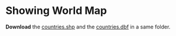 # Showing World Map
**Download** the [countries.shp](https://github.com/microcity/microcity.github.io/raw/main/docs/data/countries.shp) and the [countries.dbf](https://github.com/microcity/microcity.github.io/raw/main/docs/data/countries.dbf) in a same folder.
